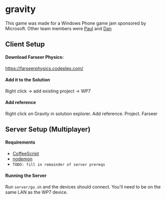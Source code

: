 gravity
=======
This game was made for a Windows Phone game jam sponsored by Microsoft. Other team members were [Paul](https://github.com/toadums) and [Dan](https://github.com/danbolt)

## Client Setup

#### Download Farseer Physics:
https://farseerphysics.codeplex.com/

#### Add it to the Solution
Right click -> add existing project -> WP7

#### Add reference
Right click on Gravity in solution explorer. Add reference. Project. Farseer

## Server Setup (Multiplayer)

#### Requirements
- [CoffeeScript](http://coffeescript.org/)
- [nodemon](https://github.com/remy/nodemon)
- `TODO: fill in remainder of server prereqs`

#### Running the Server
Run `server/go.sh` and the devices should connect. You'll need to be on the same LAN as the WP7 device. 
